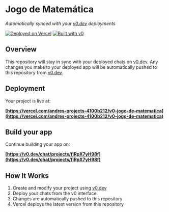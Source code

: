 # Jogo de Matemática

*Automatically synced with your [v0.dev](https://v0.dev) deployments*

[![Deployed on Vercel](https://img.shields.io/badge/Deployed%20on-Vercel-black?style=for-the-badge&logo=vercel)](https://vercel.com/andres-projects-4100b212/v0-jogo-de-matematica)
[![Built with v0](https://img.shields.io/badge/Built%20with-v0.dev-black?style=for-the-badge)](https://v0.dev/chat/projects/fjRpX7yH98f)

## Overview

This repository will stay in sync with your deployed chats on [v0.dev](https://v0.dev).
Any changes you make to your deployed app will be automatically pushed to this repository from [v0.dev](https://v0.dev).

## Deployment

Your project is live at:

**[https://vercel.com/andres-projects-4100b212/v0-jogo-de-matematica](https://vercel.com/andres-projects-4100b212/v0-jogo-de-matematica)**

## Build your app

Continue building your app on:

**[https://v0.dev/chat/projects/fjRpX7yH98f](https://v0.dev/chat/projects/fjRpX7yH98f)**

## How It Works

1. Create and modify your project using [v0.dev](https://v0.dev)
2. Deploy your chats from the v0 interface
3. Changes are automatically pushed to this repository
4. Vercel deploys the latest version from this repository